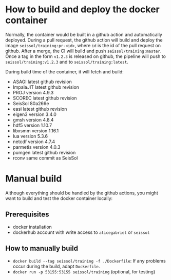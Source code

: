 # How to build and deploy the docker container
Normally, the container would be built in a github action and automatically deployed.
During a pull request, the github action will build and deploy the image `seissol/training:pr-<id>`, where `id` is the id of the pull request on github.
After a merge, the CI will build and push `seissol/training:master`.
Once a tag in the form `v1.2.3` is released on github, the pipeline will push to `seissol/training:v1.2.3` and to `seissol/training:latest`.

During build time of the container, it will fetch and build:
* ASAGI latest github revision
* ImpalaJIT latest github revision
* PROJ version 4.9.3
* SCOREC latest github revision
* SeisSol 80a266e
* easi latest github revision
* eigen3 version 3.4.0
* gmsh version 4.8.4
* hdf5 version 1.10.7
* libxsmm version 1.16.1
* lua version 5.3.6
* netcdf version 4.7.4
* parmetis version 4.0.3
* pumgen latest github revision
* rconv same commit as SeisSol

# Manual build
Although everything should be handled by the github actions, you might want to build and test the docker container locally:

## Prerequisites
* docker installation
* dockerhub account with write access to `alicegabriel` or `seissol`

## How to manually build
* `docker build --tag seissol/training -f ./Dockerfile`: If any problems occur during the build, adapt `Dockerfile`.
* `docker run -p 53155:53155 seissol/training` (optional, for testing)



